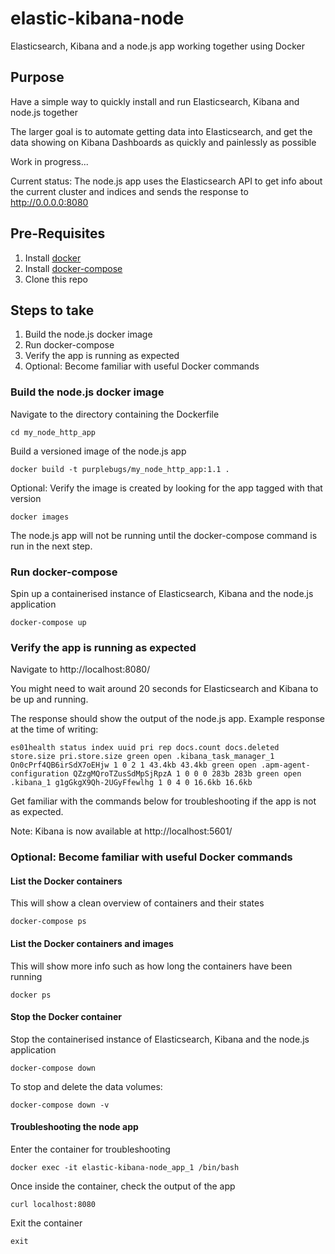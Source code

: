 # elastic-kibana-node

Elasticsearch, Kibana and a node.js app working together using Docker


## Purpose

Have a simple way to quickly install and run Elasticsearch, Kibana and node.js together

The larger goal is to automate getting data into Elasticsearch, and get the data showing on Kibana Dashboards as quickly and painlessly as possible

Work in progress...

Current status: The node.js app uses the Elasticsearch API to get info about the current cluster and indices and sends the response to http://0.0.0.0:8080


## Pre-Requisites

1. Install [docker](https://docs.docker.com/install/)
2. Install [docker-compose](https://docs.docker.com/compose/install/)
3. Clone this repo


## Steps to take

1. Build the node.js docker image
2. Run docker-compose
3. Verify the app is running as expected
4. Optional: Become familiar with useful Docker commands


### Build the node.js docker image

Navigate to the directory containing the Dockerfile

```
cd my_node_http_app
```

Build a versioned image of the node.js app

```
docker build -t purplebugs/my_node_http_app:1.1 .
```


Optional: Verify the image is created by looking for the app tagged with that version

```
docker images
```

The node.js app will not be running until the docker-compose command is run in the next step.


### Run docker-compose

Spin up a containerised instance of Elasticsearch, Kibana and the node.js application

```
docker-compose up
```


### Verify the app is running as expected

Navigate to http://localhost:8080/

You might need to wait around 20 seconds for Elasticsearch and Kibana to be up and running.


The response should show the output of the node.js app.  Example response at the time of writing:

```
es01health status index uuid pri rep docs.count docs.deleted store.size pri.store.size green open .kibana_task_manager_1 On0cPrf4QB6irSdX7oEHjw 1 0 2 1 43.4kb 43.4kb green open .apm-agent-configuration QZzgMQroTZusSdMpSjRpzA 1 0 0 0 283b 283b green open .kibana_1 g1gGkgX9Qh-2UGyFfewlhg 1 0 4 0 16.6kb 16.6kb
```

Get familiar with the commands below for troubleshooting if the app is not as expected.

Note: Kibana is now available at http://localhost:5601/


### Optional: Become familiar with useful Docker commands


#### List the Docker containers

This will show a clean overview of containers and their states

```docker-compose ps```


#### List the Docker containers and images

This will show more info such as how long the containers have been running

```
docker ps
```


#### Stop the Docker container

Stop the containerised instance of Elasticsearch, Kibana and the node.js application

```
docker-compose down
```


To stop and delete the data volumes:

```
docker-compose down -v
```

#### Troubleshooting the node app

Enter the container for troubleshooting

```
docker exec -it elastic-kibana-node_app_1 /bin/bash
```

Once inside the container, check the output of the app

```
curl localhost:8080
```

Exit the container

```
exit
```

